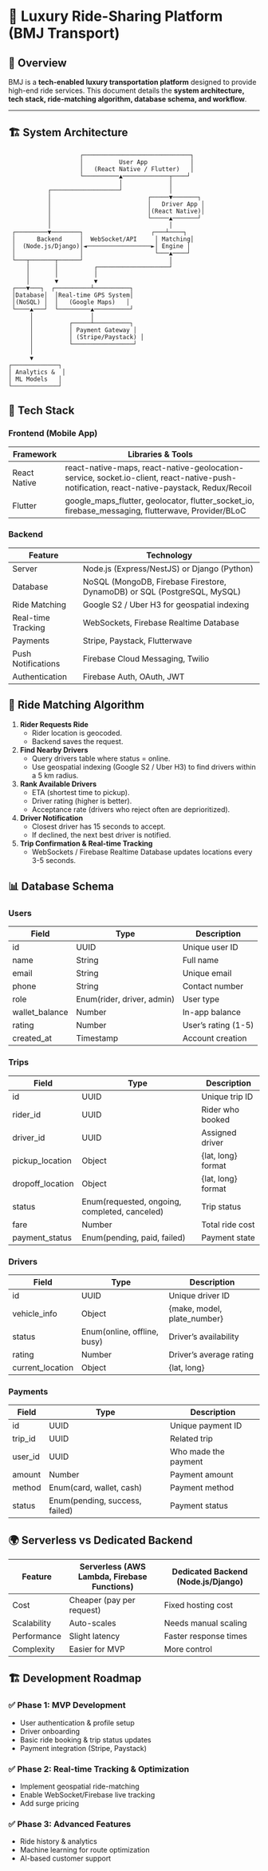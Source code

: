 # 🚖 Luxury Ride-Sharing Platform (BMJ Transport)

## 📌 Overview  
BMJ is a **tech-enabled luxury transportation platform** designed to provide high-end ride services. This document details the **system architecture, tech stack, ride-matching algorithm, database schema, and workflow**.

---

## 🏗 System Architecture  

```plaintext
                    ┌──────────────────────────────┐
                    │          User App            │
                    │   (React Native / Flutter)   │
                    └──────────▲─────────────┬────┘
                               │             │
           ┌───────────────────┘             │
           │                           ┌─────▼───────┐
           │                           │   Driver App │
           │                           │(React Native)│
           │                           └─────▲───────┘
           │                                 │
 ┌─────────▼────────┐                   ┌───┴────┐
 │      Backend     │  WebSocket/API     │ Matching│
 │  (Node.js/Django)│◄──────────────────►│ Engine │
 │                  │                    └───▲────┘
 └───┬───────┬──────┘                        │
     │       │          ┌────────────────────┘
     │       │          │
     │       ▼          ▼
 ┌───▼───┐  ┌──────────┴──────────┐
 │Database│  │Real-time GPS System│
 │(NoSQL) │  │   (Google Maps)   │
 └────▲───┘  └─────────▲──────────┘
      │                │
      │          ┌─────┴──────────┐
      │          │ Payment Gateway │
      │          │ (Stripe/Paystack) │
      │          └─────────────────┘
      │
      ▼
┌─────────────┐
│ Analytics &  │
│ ML Models   │
└─────────────┘
```

## 🚀 Tech Stack

### Frontend (Mobile App)

| Framework | Libraries & Tools |
|-----------|-------------------|
| React Native | react-native-maps, react-native-geolocation-service, socket.io-client, react-native-push-notification, react-native-paystack, Redux/Recoil |
| Flutter | google_maps_flutter, geolocator, flutter_socket_io, firebase_messaging, flutterwave, Provider/BLoC |

### Backend

| Feature | Technology |
|---------|------------|
| Server | Node.js (Express/NestJS) or Django (Python) |
| Database | NoSQL (MongoDB, Firebase Firestore, DynamoDB) or SQL (PostgreSQL, MySQL) |
| Ride Matching | Google S2 / Uber H3 for geospatial indexing |
| Real-time Tracking | WebSockets, Firebase Realtime Database |
| Payments | Stripe, Paystack, Flutterwave |
| Push Notifications | Firebase Cloud Messaging, Twilio |
| Authentication | Firebase Auth, OAuth, JWT |

## 🔄 Ride Matching Algorithm

1. **Rider Requests Ride**
    - Rider location is geocoded.
    - Backend saves the request.
2. **Find Nearby Drivers**
    - Query drivers table where status = online.
    - Use geospatial indexing (Google S2 / Uber H3) to find drivers within a 5 km radius.
3. **Rank Available Drivers**
    - ETA (shortest time to pickup).
    - Driver rating (higher is better).
    - Acceptance rate (drivers who reject often are deprioritized).
4. **Driver Notification**
    - Closest driver has 15 seconds to accept.
    - If declined, the next best driver is notified.
5. **Trip Confirmation & Real-time Tracking**
    - WebSockets / Firebase Realtime Database updates locations every 3-5 seconds.

## 📊 Database Schema

### Users

| Field | Type | Description |
|-------|------|-------------|
| id | UUID | Unique user ID |
| name | String | Full name |
| email | String | Unique email |
| phone | String | Contact number |
| role | Enum(rider, driver, admin) | User type |
| wallet_balance | Number | In-app balance |
| rating | Number | User’s rating (1-5) |
| created_at | Timestamp | Account creation |

### Trips

| Field | Type | Description |
|-------|------|-------------|
| id | UUID | Unique trip ID |
| rider_id | UUID | Rider who booked |
| driver_id | UUID | Assigned driver |
| pickup_location | Object | {lat, long} format |
| dropoff_location | Object | {lat, long} format |
| status | Enum(requested, ongoing, completed, canceled) | Trip status |
| fare | Number | Total ride cost |
| payment_status | Enum(pending, paid, failed) | Payment state |

### Drivers

| Field | Type | Description |
|-------|------|-------------|
| id | UUID | Unique driver ID |
| vehicle_info | Object | {make, model, plate_number} |
| status | Enum(online, offline, busy) | Driver’s availability |
| rating | Number | Driver’s average rating |
| current_location | Object | {lat, long} |

### Payments

| Field | Type | Description |
|-------|------|-------------|
| id | UUID | Unique payment ID |
| trip_id | UUID | Related trip |
| user_id | UUID | Who made the payment |
| amount | Number | Payment amount |
| method | Enum(card, wallet, cash) | Payment method |
| status | Enum(pending, success, failed) | Payment status |

## 🌍 Serverless vs Dedicated Backend

| Feature | Serverless (AWS Lambda, Firebase Functions) | Dedicated Backend (Node.js/Django) |
|---------|---------------------------------------------|-----------------------------------|
| Cost | Cheaper (pay per request) | Fixed hosting cost |
| Scalability | Auto-scales | Needs manual scaling |
| Performance | Slight latency | Faster response times |
| Complexity | Easier for MVP | More control |

## 🏗 Development Roadmap

### ✅ Phase 1: MVP Development
- User authentication & profile setup
- Driver onboarding
- Basic ride booking & trip status updates
- Payment integration (Stripe, Paystack)

### ✅ Phase 2: Real-time Tracking & Optimization
- Implement geospatial ride-matching
- Enable WebSocket/Firebase live tracking
- Add surge pricing

### ✅ Phase 3: Advanced Features
- Ride history & analytics
- Machine learning for route optimization
- AI-based customer support